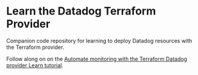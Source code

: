 # Learn the Datadog Terraform Provider
Companion code repository for learning to deploy Datadog resources with the Terraform provider.

Follow along on on the [Automate monitoring with the Terraform Datadog provider Learn tutorial](https://learn.hashicorp.com/tutorials/terraform/datadog-provider?in=terraform/use-case).

